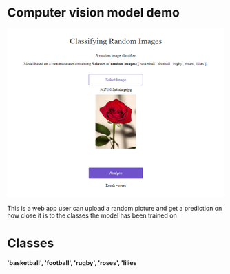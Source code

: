 # Computer vision model demo
![png](https://github.com/Droid021/deployment-demo/blob/master/screenshots/image.PNG)


This is a web app user can upload a random picture and get a prediction on how close it is to the classes the model has been trained on

# Classes 
#### 'basketball', 'football', 'rugby', 'roses', 'lilies